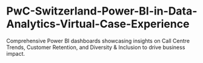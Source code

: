 # PwC-Switzerland-Power-BI-in-Data-Analytics-Virtual-Case-Experience
Comprehensive Power BI dashboards showcasing insights on Call Centre Trends, Customer Retention, and Diversity &amp; Inclusion to drive business impact.
